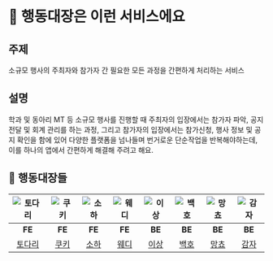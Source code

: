 # 💬 행동대장은 이런 서비스에요

## 주제

소규모 행사의 주최자와 참가자 간 필요한 모든 과정을 간편하게 처리하는 서비스

## 설명

학과 및 동아리 MT 등 소규모 행사를 진행할 때 주최자의 입장에서는 참가자 파악, 공지 전달 및 회계 관리를 하는 과정, 그리고 참가자의 입장에서는 참가신청, 행사 정보 및 공지 확인을 함에 있어 다양한 플랫폼을 넘나들며 번거로운 단순작업을 반복해야하는데, 이를 하나의 앱에서 간편하게 해결해 주려고 해요.

## 👶 행동대장들

| ![토다리](https://github.com/woowacourse-teams/2024-haeng-dong/assets/77609591/acc6b462-4675-4789-85a7-4c37851e8980) | ![쿠키](https://github.com/woowacourse-teams/2024-haeng-dong/assets/77609591/9977fcef-baaf-43fb-aaf7-8907d7ce4580) | ![소하](https://github.com/woowacourse-teams/2024-haeng-dong/assets/77609591/02ffca7f-ebc0-424e-b1fa-39616cea0e23) | ![웨디](https://github.com/woowacourse-teams/2024-haeng-dong/assets/77609591/4a927d14-6506-4b9b-9898-04c3160a2191) | ![이상](https://github.com/woowacourse-teams/2024-haeng-dong/assets/77609591/4745712b-4e32-4644-bf70-a2ba7df922ba) | ![백호](https://github.com/woowacourse-teams/2024-haeng-dong/assets/77609591/189b7d2e-ab17-4f87-8609-577b66a6fcc1) | ![망쵸](https://github.com/woowacourse-teams/2024-haeng-dong/assets/77609591/6b09eaed-c06d-44e7-b00a-5ac8ad7d826e) | ![감자](https://github.com/woowacourse-teams/2024-haeng-dong/assets/77609591/6cbbdf28-1b50-427d-9644-617137820782) |
| :------------------------------------------------------------------------------------------------------------------: | :----------------------------------------------------------------------------------------------------------------: | :----------------------------------------------------------------------------------------------------------------: | :----------------------------------------------------------------------------------------------------------------: | :----------------------------------------------------------------------------------------------------------------: | :----------------------------------------------------------------------------------------------------------------: | :----------------------------------------------------------------------------------------------------------------: | :----------------------------------------------------------------------------------------------------------------: |
|                                                        **FE**                                                        |                                                       **FE**                                                       |                                                       **FE**                                                       |                                                       **FE**                                                       |                                                       **BE**                                                       |                                                       **BE**                                                       |                                                       **BE**                                                       |                                                       **BE**                                                       |
|                                         [토다리](https://github.com/Todari)                                          |                                       [쿠키](https://github.com/jinhokim98)                                        |                                         [소하](https://github.com/soi-ha)                                          |                                                 [웨디](weadie.md)                                                  |                                       [이상](https://github.com/kunsanglee)                                        |                                                 [백호](./백호.md)                                                  |                                         [망쵸](https://github.com/3Juhwan)                                         |                                          [감자](https://github.com/khabh)                                          |
